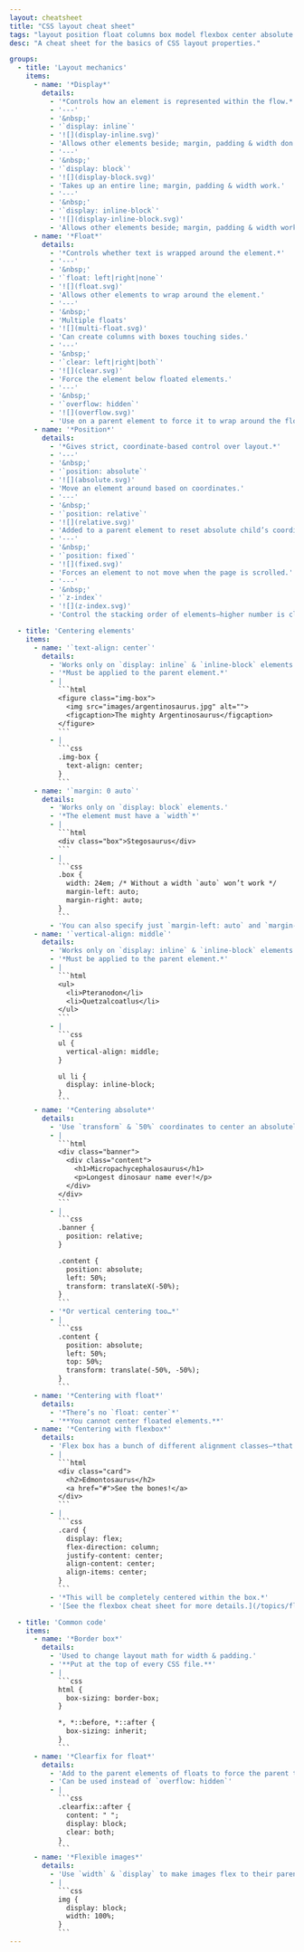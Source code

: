 ```yaml
---
layout: cheatsheet
title: "CSS layout cheat sheet"
tags: "layout position float columns box model flexbox center absolute relative vertical horizontal margin padding cheat sheet"
desc: "A cheat sheet for the basics of CSS layout properties."

groups:
  - title: 'Layout mechanics'
    items:
      - name: '*Display*'
        details:
          - '*Controls how an element is represented within the flow.*'
          - '---'
          - '&nbsp;'
          - '`display: inline`'
          - '![](display-inline.svg)'
          - 'Allows other elements beside; margin, padding & width don’t work.'
          - '---'
          - '&nbsp;'
          - '`display: block`'
          - '![](display-block.svg)'
          - 'Takes up an entire line; margin, padding & width work.'
          - '---'
          - '&nbsp;'
          - '`display: inline-block`'
          - '![](display-inline-block.svg)'
          - 'Allows other elements beside; margin, padding & width work. Can create columns, but will force a space between boxes.'
      - name: '*Float*'
        details:
          - '*Controls whether text is wrapped around the element.*'
          - '---'
          - '&nbsp;'
          - '`float: left|right|none`'
          - '![](float.svg)'
          - 'Allows other elements to wrap around the element.'
          - '---'
          - '&nbsp;'
          - 'Multiple floats'
          - '![](multi-float.svg)'
          - 'Can create columns with boxes touching sides.'
          - '---'
          - '&nbsp;'
          - '`clear: left|right|both`'
          - '![](clear.svg)'
          - 'Force the element below floated elements.'
          - '---'
          - '&nbsp;'
          - '`overflow: hidden`'
          - '![](overflow.svg)'
          - 'Use on a parent element to force it to wrap around the floated children—a clearfix.'
      - name: '*Position*'
        details:
          - '*Gives strict, coordinate-based control over layout.*'
          - '---'
          - '&nbsp;'
          - '`position: absolute`'
          - '![](absolute.svg)'
          - 'Move an element around based on coordinates.'
          - '---'
          - '&nbsp;'
          - '`position: relative`'
          - '![](relative.svg)'
          - 'Added to a parent element to reset absolute child’s coordinates.'
          - '---'
          - '&nbsp;'
          - '`position: fixed`'
          - '![](fixed.svg)'
          - 'Forces an element to not move when the page is scrolled.'
          - '---'
          - '&nbsp;'
          - '`z-index`'
          - '![](z-index.svg)'
          - 'Control the stacking order of elements—higher number is closer.'

  - title: 'Centering elements'
    items:
      - name: '`text-align: center`'
        details:
          - 'Works only on `display: inline` & `inline-block` elements.'
          - '*Must be applied to the parent element.*'
          - |
            ```html
            <figure class="img-box">
              <img src="images/argentinosaurus.jpg" alt="">
              <figcaption>The mighty Argentinosaurus</figcaption>
            </figure>
            ```
          - |
            ```css
            .img-box {
              text-align: center;
            }
            ```
      - name: '`margin: 0 auto`'
        details:
          - 'Works only on `display: block` elements.'
          - '*The element must have a `width`*'
          - |
            ```html
            <div class="box">Stegosaurus</div>
            ```
          - |
            ```css
            .box {
              width: 24em; /* Without a width `auto` won’t work */
              margin-left: auto;
              margin-right: auto;
            }
            ```
          - 'You can also specify just `margin-left: auto` and `margin-right: auto` if you want margins on the top or bottom.'
      - name: '`vertical-align: middle`'
        details:
          - 'Works only on `display: inline` & `inline-block` elements.'
          - '*Must be applied to the parent element.*'
          - |
            ```html
            <ul>
              <li>Pteranodon</li>
              <li>Quetzalcoatlus</li>
            </ul>
            ```
          - |
            ```css
            ul {
              vertical-align: middle;
            }

            ul li {
              display: inline-block;
            }
            ```
      - name: '*Centering absolute*'
        details:
          - 'Use `transform` & `50%` coordinates to center an absolutely positioned element.'
          - |
            ```html
            <div class="banner">
              <div class="content">
                <h1>Micropachycephalosaurus</h1>
                <p>Longest dinosaur name ever!</p>
              </div>
            </div>
            ```
          - |
            ```css
            .banner {
              position: relative;
            }

            .content {
              position: absolute;
              left: 50%;
              transform: translateX(-50%);
            }
            ```
          - '*Or vertical centering too…*'
          - |
            ```css
            .content {
              position: absolute;
              left: 50%;
              top: 50%;
              transform: translate(-50%, -50%);
            }
            ```
      - name: '*Centering with float*'
        details:
          - '*There’s no `float: center`*'
          - '**You cannot center floated elements.**'
      - name: '*Centering with flexbox*'
        details:
          - 'Flex box has a bunch of different alignment classes—*that are always applied to the parent*.'
          - |
            ```html
            <div class="card">
              <h2>Edmontosaurus</h2>
              <a href="#">See the bones!</a>
            </div>
            ```
          - |
            ```css
            .card {
              display: flex;
              flex-direction: column;
              justify-content: center;
              align-content: center;
              align-items: center;
            }
            ```
          - '*This will be completely centered within the box.*'
          - '[See the flexbox cheat sheet for more details.](/topics/flexbox-cheat-sheet/)'

  - title: 'Common code'
    items:
      - name: '*Border box*'
        details:
          - 'Used to change layout math for width & padding.'
          - '**Put at the top of every CSS file.**'
          - |
            ```css
            html {
              box-sizing: border-box;
            }

            *, *::before, *::after {
              box-sizing: inherit;
            }
            ```
      - name: '*Clearfix for float*'
        details:
          - 'Add to the parent elements of floats to force the parent to surround the floated element.'
          - 'Can be used instead of `overflow: hidden`'
          - |
            ```css
            .clearfix::after {
              content: " ";
              display: block;
              clear: both;
            }
            ```
      - name: '*Flexible images*'
        details:
          - 'Use `width` & `display` to make images flex to their parent’s size.'
          - |
            ```css
            img {
              display: block;
              width: 100%;
            }
            ```
---
```

